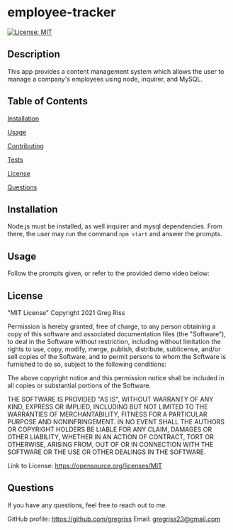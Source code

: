 # employee-tracker

  [![License: MIT](https://img.shields.io/badge/License-MIT-yellow.svg)](https://opensource.org/licenses/MIT)

  ## Description

  This app provides a content management system which allows the user to manage a company's employees using node, inquirer, and MySQL. 

  ## Table of Contents

  [Installation](#installation)
  
  [Usage](#usage)
  
  [Contributing](#contributing)
  
  [Tests](#tests)
  
  [License](#license)

  [Questions](#questions)

  ## Installation

  Node.js must be installed, as well inquirer and mysql dependencies. From there, the user may run the command `npm start` and answer the prompts.

  ## Usage

  Follow the prompts given, or refer to the provided demo video below:

  ## License

  "MIT License" Copyright 2021 Greg Riss

  Permission is hereby granted, free of charge, to any person obtaining a copy of this software and associated documentation files (the "Software"), to deal in the Software without restriction, including without limitation the rights to use, copy, modify, merge, publish, distribute, sublicense, and/or sell copies of the Software, and to permit persons to whom the Software is furnished to do so, subject to the following conditions:

  The above copyright notice and this permission notice shall be included in all copies or substantial portions of the Software.

  THE SOFTWARE IS PROVIDED "AS IS", WITHOUT WARRANTY OF ANY KIND, EXPRESS OR IMPLIED, INCLUDING BUT NOT LIMITED TO THE WARRANTIES OF MERCHANTABILITY, FITNESS FOR A PARTICULAR PURPOSE AND NONINFRINGEMENT. IN NO EVENT SHALL THE AUTHORS OR COPYRIGHT HOLDERS BE LIABLE FOR ANY CLAIM, DAMAGES OR OTHER LIABILITY, WHETHER IN AN ACTION OF CONTRACT, TORT OR OTHERWISE, ARISING FROM, OUT OF OR IN CONNECTION WITH THE SOFTWARE OR THE USE OR OTHER DEALINGS IN THE SOFTWARE.

  Link to License: https://opensource.org/licenses/MIT

  ## Questions

  If you have any questions, feel free to reach out to me.

  GitHub profile: https://github.com/gregriss
  Email: gregriss23@gmail.com